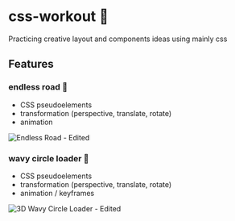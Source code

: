 # css-workout :art:
Practicing creative layout and components ideas using mainly css

## Features

### endless road :traffic_light:
  - CSS pseudoelements
  - transformation (perspective, translate, rotate)
  - animation
  
![Endless Road - Edited](https://user-images.githubusercontent.com/44209758/71594309-2e0b7880-2b16-11ea-99c2-c46756047922.gif)

### wavy circle loader :ocean:
  - CSS pseudoelements
  - transformation (perspective, translate, rotate)
  - animation / keyframes
  
![3D Wavy Circle Loader - Edited](https://user-images.githubusercontent.com/44209758/71594316-3794e080-2b16-11ea-97fd-58147085856b.gif)
